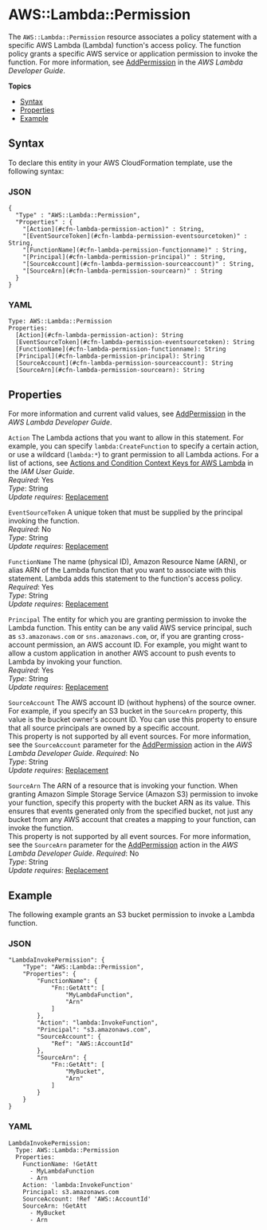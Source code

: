 # AWS::Lambda::Permission<a name="aws-resource-lambda-permission"></a>

The `AWS::Lambda::Permission` resource associates a policy statement with a specific AWS Lambda \(Lambda\) function's access policy\. The function policy grants a specific AWS service or application permission to invoke the function\. For more information, see [AddPermission](https://docs.aws.amazon.com/lambda/latest/dg/API_AddPermission.html) in the *AWS Lambda Developer Guide*\.

**Topics**
+ [Syntax](#aws-resource-lambda-permission-syntax)
+ [Properties](#w2922ab1c21c10d166c33b9)
+ [Example](#w2922ab1c21c10d166c33c11)

## Syntax<a name="aws-resource-lambda-permission-syntax"></a>

To declare this entity in your AWS CloudFormation template, use the following syntax:

### JSON<a name="aws-resource-lambda-permission-syntax.json"></a>

```
{
  "Type" : "AWS::Lambda::Permission",
  "Properties" : {
    "[Action](#cfn-lambda-permission-action)" : String,
    "[EventSourceToken](#cfn-lambda-permission-eventsourcetoken)" : String,
    "[FunctionName](#cfn-lambda-permission-functionname)" : String,
    "[Principal](#cfn-lambda-permission-principal)" : String,
    "[SourceAccount](#cfn-lambda-permission-sourceaccount)" : String,
    "[SourceArn](#cfn-lambda-permission-sourcearn)" : String
  }
}
```

### YAML<a name="aws-resource-lambda-permission-syntax.yaml"></a>

```
Type: AWS::Lambda::Permission
Properties: 
  [Action](#cfn-lambda-permission-action): String
  [EventSourceToken](#cfn-lambda-permission-eventsourcetoken): String
  [FunctionName](#cfn-lambda-permission-functionname): String
  [Principal](#cfn-lambda-permission-principal): String
  [SourceAccount](#cfn-lambda-permission-sourceaccount): String
  [SourceArn](#cfn-lambda-permission-sourcearn): String
```

## Properties<a name="w2922ab1c21c10d166c33b9"></a>

For more information and current valid values, see [AddPermission](https://docs.aws.amazon.com/lambda/latest/dg/API_AddPermission.html) in the *AWS Lambda Developer Guide*\.

`Action`  <a name="cfn-lambda-permission-action"></a>
The Lambda actions that you want to allow in this statement\. For example, you can specify `lambda:CreateFunction` to specify a certain action, or use a wildcard \(`lambda:*`\) to grant permission to all Lambda actions\. For a list of actions, see [Actions and Condition Context Keys for AWS Lambda](https://docs.aws.amazon.com/IAM/latest/UserGuide/list_lambda.html) in the *IAM User Guide*\.  
*Required*: Yes  
*Type*: String  
*Update requires*: [Replacement](using-cfn-updating-stacks-update-behaviors.md#update-replacement)

`EventSourceToken`  <a name="cfn-lambda-permission-eventsourcetoken"></a>
A unique token that must be supplied by the principal invoking the function\.  
*Required*: No  
*Type*: String  
*Update requires*: [Replacement](using-cfn-updating-stacks-update-behaviors.md#update-replacement)

`FunctionName`  <a name="cfn-lambda-permission-functionname"></a>
The name \(physical ID\), Amazon Resource Name \(ARN\), or alias ARN of the Lambda function that you want to associate with this statement\. Lambda adds this statement to the function's access policy\.  
*Required*: Yes  
*Type*: String  
*Update requires*: [Replacement](using-cfn-updating-stacks-update-behaviors.md#update-replacement)

`Principal`  <a name="cfn-lambda-permission-principal"></a>
The entity for which you are granting permission to invoke the Lambda function\. This entity can be any valid AWS service principal, such as `s3.amazonaws.com` or `sns.amazonaws.com`, or, if you are granting cross\-account permission, an AWS account ID\. For example, you might want to allow a custom application in another AWS account to push events to Lambda by invoking your function\.  
*Required*: Yes  
*Type*: String  
*Update requires*: [Replacement](using-cfn-updating-stacks-update-behaviors.md#update-replacement)

`SourceAccount`  <a name="cfn-lambda-permission-sourceaccount"></a>
The AWS account ID \(without hyphens\) of the source owner\. For example, if you specify an S3 bucket in the `SourceArn` property, this value is the bucket owner's account ID\. You can use this property to ensure that all source principals are owned by a specific account\.  
This property is not supported by all event sources\. For more information, see the `SourceAccount` parameter for the [AddPermission](https://docs.aws.amazon.com/lambda/latest/dg/API_AddPermission.html) action in the *AWS Lambda Developer Guide*\.
*Required*: No  
*Type*: String  
*Update requires*: [Replacement](using-cfn-updating-stacks-update-behaviors.md#update-replacement)

`SourceArn`  <a name="cfn-lambda-permission-sourcearn"></a>
The ARN of a resource that is invoking your function\. When granting Amazon Simple Storage Service \(Amazon S3\) permission to invoke your function, specify this property with the bucket ARN as its value\. This ensures that events generated only from the specified bucket, not just any bucket from any AWS account that creates a mapping to your function, can invoke the function\.  
This property is not supported by all event sources\. For more information, see the `SourceArn` parameter for the [AddPermission](https://docs.aws.amazon.com/lambda/latest/dg/API_AddPermission.html) action in the *AWS Lambda Developer Guide*\.
*Required*: No  
*Type*: String  
*Update requires*: [Replacement](using-cfn-updating-stacks-update-behaviors.md#update-replacement)

## Example<a name="w2922ab1c21c10d166c33c11"></a>

The following example grants an S3 bucket permission to invoke a Lambda function\.

### JSON<a name="aws-resource-lambda-permission-example.json"></a>

```
"LambdaInvokePermission": {
	"Type": "AWS::Lambda::Permission",
	"Properties": {
		"FunctionName": {
			"Fn::GetAtt": [
				"MyLambdaFunction",
				"Arn"
			]
		},
		"Action": "lambda:InvokeFunction",
		"Principal": "s3.amazonaws.com",
		"SourceAccount": {
			"Ref": "AWS::AccountId"
		},
		"SourceArn": {
			"Fn::GetAtt": [
				"MyBucket",
				"Arn"
			]
		}
	}
}
```

### YAML<a name="aws-resource-lambda-permission-example.yaml"></a>

```
LambdaInvokePermission:
  Type: AWS::Lambda::Permission
  Properties:
    FunctionName: !GetAtt 
      - MyLambdaFunction
      - Arn
    Action: 'lambda:InvokeFunction'
    Principal: s3.amazonaws.com
    SourceAccount: !Ref 'AWS::AccountId'
    SourceArn: !GetAtt 
      - MyBucket
      - Arn
```
